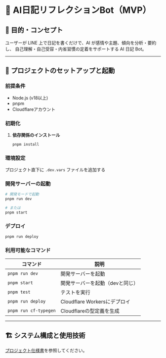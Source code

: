 # 📘 AI日記リフレクションBot（MVP）

## 🎯 目的・コンセプト

ユーザーが LINE 上で日記を書くだけで、AI が感情や主題、傾向を分析・要約し、
自己理解・自己受容・内省習慣の定着をサポートする AI 日記 Bot。

---

## 🚀 プロジェクトのセットアップと起動

### 前提条件

- Node.js (v18以上)
- pnpm
- Cloudflareアカウント

### 初期化

1. **依存関係のインストール**
   ```bash
   pnpm install
   ```

### 環境設定

プロジェクト直下に `.dev.vars` ファイルを追加する

### 開発サーバーの起動

```bash
# 開発モードで起動
pnpm run dev

# または
pnpm start
```

### デプロイ

```bash
pnpm run deploy
```

### 利用可能なコマンド

| コマンド              | 説明                            |
| --------------------- | ------------------------------- |
| `pnpm run dev`        | 開発サーバーを起動              |
| `pnpm start`          | 開発サーバーを起動（devと同じ） |
| `pnpm test`           | テストを実行                    |
| `pnpm run deploy`     | Cloudflare Workersにデプロイ    |
| `pnpm run cf-typegen` | Cloudflareの型定義を生成        |

---

## 🏗️ システム構成と使用技術

[プロジェクト仕様書](./_llm-docs/project.md)を参照してください。

